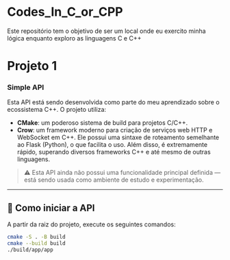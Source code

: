 # Codes_In_C_or_CPP
Este repositório tem o objetivo de ser um local onde eu exercito minha lógica enquanto exploro as linguagens C e C++




# Projeto 1
### Simple API

Esta API está sendo desenvolvida como parte do meu aprendizado sobre o ecossistema C++. O projeto utiliza:

- **CMake**: um poderoso sistema de build para projetos C/C++.
- **Crow**: um framework moderno para criação de serviços web HTTP e WebSocket em C++. Ele possui uma sintaxe de roteamento semelhante ao Flask (Python), o que facilita o uso. Além disso, é extremamente rápido, superando diversos frameworks C++ e até mesmo de outras linguagens.

> ⚠️ Esta API ainda não possui uma funcionalidade principal definida — está sendo usada como ambiente de estudo e experimentação.

---

## 🚀 Como iniciar a API

A partir da raiz do projeto, execute os seguintes comandos:

```bash
cmake -S . -B build
cmake --build build
./build/app/app

